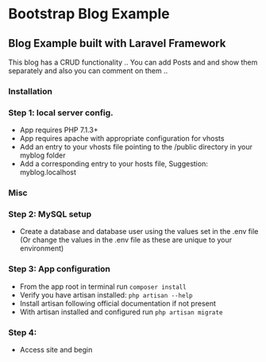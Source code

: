 # Bootstrap Blog Example
## Blog Example built with Laravel Framework 
This blog has a CRUD functionality .. You can add Posts and and show them separately and also you can comment on them ..

### Installation

### Step 1: local server config.
 * App requires PHP 7.1.3+
 * App requires apache with appropriate configuration for vhosts
 * Add an entry to your vhosts file pointing to the /public directory in your myblog folder
 * Add a corresponding entry to your hosts file, Suggestion: myblog.localhost

### Misc

### Step 2: MySQL setup

 * Create a database and database user using the values set in the .env file (Or change the values in the .env file as these are unique to your environment)

### Step 3: App configuration

 * From the app root in terminal run `composer install`
 * Verify you have artisan installed: `php artisan --help`
 * Install artisan following official documentation if not present
 * With artisan installed and configured run `php artisan migrate`

### Step 4:
 * Access site and begin